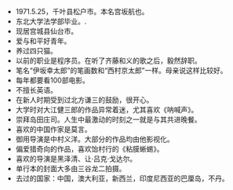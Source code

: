 
- 1971.5.25，千叶县松户市。本名宫坂航也。
- 东北大学法学部毕业。.
- 现居宫城县仙台市。
- 爱与和平好青年。
- 养过四只猫。
- 以前的职业是程序员。在听了齐藤和义的歌之后，毅然辞职。
- 笔名“伊坂幸太郎”的笔画数和“西村京太郎”一样。母亲说这样比较好。
- 每年都要看100部电影。
- 不擅长英语。
- 在新人时期受到过北方谦三的鼓励，很开心。
- 大学时对大江健三郎的作品异常着迷，尤其喜欢《呐喊声》。
- 崇拜岛田庄司。人生中最激动的时刻之一就是与其共进晚餐。
- 喜欢的中国作家是莫言。
- 御用导演是中村义洋。大部分的作品均由他影视化。
- 偏爱猎奇向的作品，喜欢饴村行的《粘膜蜥蜴》。
- 喜欢的导演是黑泽清、让·吕克·戈达尔。
- 单行本的封面大多由三谷龙二拍摄。
- 去过的国家：中国，澳大利亚，新西兰，印度尼西亚的巴厘岛，不丹。
